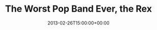 ---
templateKey: event
guid: 089796f0-6eab-11ea-99c5-002590d1d1b0
date: 2013-02-26T15:00:00+00:00
eventTime: '6:30-8:30pm'
title: The Worst Pop Band Ever, the Rex
artist: The Worst Pop Band Ever
city: TORONTO
venue: the Rex
group: The Worst Pop Band Ever
---